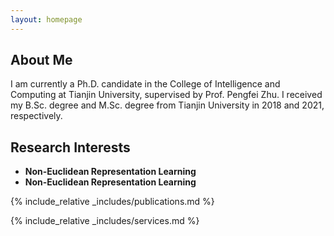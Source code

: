 ```yaml
---
layout: homepage
---
```


## About Me

I am currently a Ph.D. candidate in the College of Intelligence and Computing at Tianjin University, supervised by Prof. Pengfei Zhu. I received my B.Sc. degree and M.Sc. degree from Tianjin University in 2018 and 2021, respectively.

## Research Interests

- **Non-Euclidean Representation Learning**
- **Non-Euclidean Representation Learning**

{% include_relative _includes/publications.md %}

{% include_relative _includes/services.md %}
